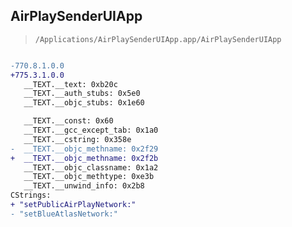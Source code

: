 ## AirPlaySenderUIApp

> `/Applications/AirPlaySenderUIApp.app/AirPlaySenderUIApp`

```diff

-770.8.1.0.0
+775.3.1.0.0
   __TEXT.__text: 0xb20c
   __TEXT.__auth_stubs: 0x5e0
   __TEXT.__objc_stubs: 0x1e60

   __TEXT.__const: 0x60
   __TEXT.__gcc_except_tab: 0x1a0
   __TEXT.__cstring: 0x358e
-  __TEXT.__objc_methname: 0x2f29
+  __TEXT.__objc_methname: 0x2f2b
   __TEXT.__objc_classname: 0x1a2
   __TEXT.__objc_methtype: 0xe3b
   __TEXT.__unwind_info: 0x2b8
CStrings:
+ "setPublicAirPlayNetwork:"
- "setBlueAtlasNetwork:"

```
